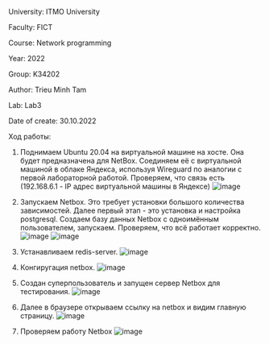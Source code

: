 University: ITMO University

Faculty: FICT

Course: Network programming

Year: 2022

Group: K34202

Author: Trieu Minh Tam

Lab: Lab3

Date of create: 30.10.2022

Ход работы:

1. Поднимаем Ubuntu 20.04 на виртуальной машине на хосте. Она будет предназначена для NetBox. Соединяем её с виртуальной машиной в облаке Яндекса, используя Wireguard по аналогии с первой лабораторной работой. Проверяем, что связь есть (192.168.6.1 - IP адрес виртуальной машины в Яндексе)
![image](https://user-images.githubusercontent.com/87965299/198852657-ec74dc4c-5ef1-407c-864f-f80b678bf1b4.png)

2. Запускаем Netbox. Это требует установки большого количества зависимостей. Далее первый этап - это установка и настройка postgresql. Создаем базу данных Netbox с одноимённым пользователем, запускаем. Проверяем, что всё работает корректно.
![image](https://user-images.githubusercontent.com/87965299/198852960-03eb2787-8265-49a6-9a58-975e0c62e737.png)
![image](https://user-images.githubusercontent.com/87965299/198854387-ae15717f-3fc4-4ecb-8134-5f967a8805a8.png)

3. Устанавливаем redis-server.
![image](https://user-images.githubusercontent.com/87965299/198854480-7ff27b90-a5d7-46e3-8fa5-e4e3e5c1e724.png)

4. Конгиругация netbox.
![image](https://user-images.githubusercontent.com/87965299/198855116-32b7e962-40b0-4c6e-98a6-cc589416639c.png)

5. Создан суперпользователь и запущен сервер Netbox для тестирования.
![image](https://user-images.githubusercontent.com/87965299/198855373-5b73b0d3-85ba-47bb-82aa-9793fe9d32e7.png)

6. Далее в браузере открываем ссылку на netbox и видим главную страницу.
![image](https://user-images.githubusercontent.com/87965299/198855603-add1b14b-43f2-4e68-9a19-15b3e4faf865.png)

7. Проверяем работу Netbox
![image](https://user-images.githubusercontent.com/87965299/198855839-480a5fa4-adb6-4343-96b5-370a50888a8a.png)

